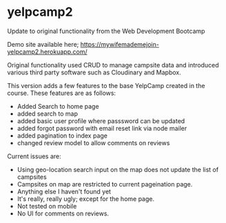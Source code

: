 # yelpcamp2
Update to original functionality from the Web Development Bootcamp

Demo site available here; https://mywifemademejoin-yelpcamp2.herokuapp.com/

Original functionality used CRUD to manage campsite data and introduced various third party software such as Cloudinary and Mapbox.

This version adds a few features to the base YelpCamp created in the course. These features are as follows:
- Added Search to home page
- added search to map
- added basic user profile where passsword can be updated
- added forgot password with email reset link via node mailer
- added pagination to index page
- changed review model to allow comments on reviews

Current issues are:
- Using geo-location search input on the map does not update the list of campsites
- Campsites on map are restricted to current pageination page.
- Anything else I haven't found yet
- It's really, really ugly; except for the home page.
- Not tested on mobile
- No UI for comments on reviews.

